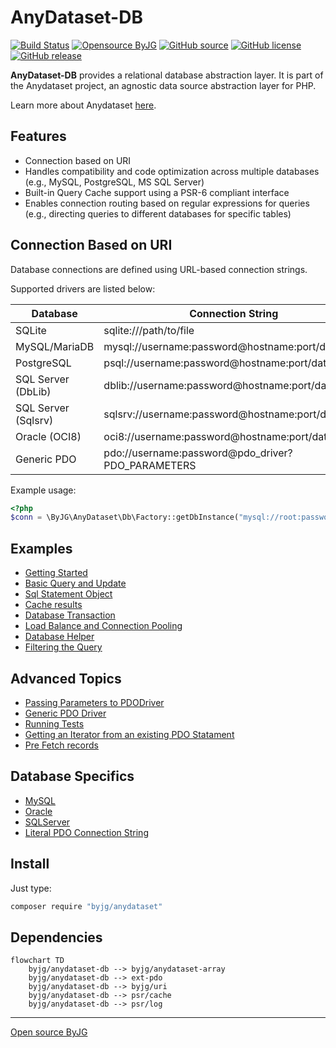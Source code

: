 # AnyDataset-DB

[![Build Status](https://github.com/byjg/php-anydataset-db/actions/workflows/phpunit.yml/badge.svg?branch=master)](https://github.com/byjg/php-anydataset-db/actions/workflows/phpunit.yml)
[![Opensource ByJG](https://img.shields.io/badge/opensource-byjg-success.svg)](http://opensource.byjg.com)
[![GitHub source](https://img.shields.io/badge/Github-source-informational?logo=github)](https://github.com/byjg/php-anydataset-db/)
[![GitHub license](https://img.shields.io/github/license/byjg/php-anydataset-db.svg)](https://opensource.byjg.com/opensource/licensing.html)
[![GitHub release](https://img.shields.io/github/release/byjg/php-anydataset-db.svg)](https://github.com/byjg/php-anydataset-db/releases/)

**AnyDataset-DB** provides a relational database abstraction layer. It is part of the Anydataset project, an agnostic
data source abstraction layer for PHP.

Learn more about Anydataset [here](https://opensource.byjg.com/anydataset).

## Features

- Connection based on URI
- Handles compatibility and code optimization across multiple databases (e.g., MySQL, PostgreSQL, MS SQL Server)
- Built-in Query Cache support using a PSR-6 compliant interface
- Enables connection routing based on regular expressions for queries (e.g., directing queries to different databases
  for specific tables)

## Connection Based on URI

Database connections are defined using URL-based connection strings.

Supported drivers are listed below:

| Database            | Connection String                                 | Factory Method              |
|---------------------|---------------------------------------------------|-----------------------------|
| SQLite              | sqlite:///path/to/file                            | `getDbRelationalInstance()` |
| MySQL/MariaDB       | mysql://username:password@hostname:port/database  | `getDbRelationalInstance()` |
| PostgreSQL          | psql://username:password@hostname:port/database   | `getDbRelationalInstance()` |
| SQL Server (DbLib)  | dblib://username:password@hostname:port/database  | `getDbRelationalInstance()` |
| SQL Server (Sqlsrv) | sqlsrv://username:password@hostname:port/database | `getDbRelationalInstance()` |
| Oracle (OCI8)       | oci8://username:password@hostname:port/database   | `getDbRelationalInstance()` |
| Generic PDO         | pdo://username:password@pdo_driver?PDO_PARAMETERS | `getDbRelationalInstance()` |

Example usage:

```php
<?php
$conn = \ByJG\AnyDataset\Db\Factory::getDbInstance("mysql://root:password@10.0.1.10/myschema");
```

## Examples

- [Getting Started](docs/getting-started.md)
- [Basic Query and Update](docs/basic-query.md)
- [Sql Statement Object](docs/sqlstatement.md)
- [Cache results](docs/cache.md)
- [Database Transaction](docs/transaction.md)
- [Load Balance and Connection Pooling](docs/load-balance.md)
- [Database Helper](docs/helper.md)
- [Filtering the Query](docs/iteratorfilter.md)

## Advanced Topics

- [Passing Parameters to PDODriver](docs/parameters.md)
- [Generic PDO Driver](docs/generic-pdo-driver.md)
- [Running Tests](docs/tests.md)
- [Getting an Iterator from an existing PDO Statament](docs/pdostatement.md)
- [Pre Fetch records](docs/prefetch.md)

## Database Specifics

- [MySQL](docs/mysql.md)
- [Oracle](docs/oracle.md)
- [SQLServer](docs/sqlserver.md)
- [Literal PDO Connection String](docs/literal-pdo-driver.md)


## Install

Just type:

```bash
composer require "byjg/anydataset"
```

## Dependencies

```mermaid
flowchart TD
    byjg/anydataset-db --> byjg/anydataset-array
    byjg/anydataset-db --> ext-pdo
    byjg/anydataset-db --> byjg/uri
    byjg/anydataset-db --> psr/cache
    byjg/anydataset-db --> psr/log
```

----
[Open source ByJG](http://opensource.byjg.com)
